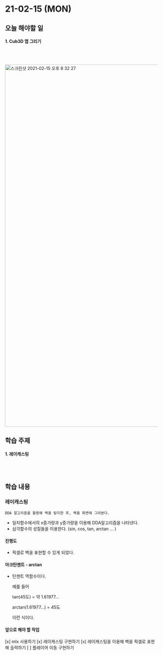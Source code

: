 # 21-02-15 (MON)

## 오늘 해야할 일

#### 1. Cub3D 맵 그리기

<br><br>

<img width="1192" alt="스크린샷 2021-02-15 오후 8 32 27" src="[https://user-images.githubusercontent.com/64737872/107941530-2e422e00-6fcd-11eb-988f-24e798b0f732.png](https://user-images.githubusercontent.com/64737872/107941530-2e422e00-6fcd-11eb-988f-24e798b0f732.png)">

<br>

## 학습 주제

#### 1. 레이캐스팅

<br><br>

## 학습 내용

### 레이캐스팅

    DDA 알고리즘을 활용해 벽을 탐지한 후, 벽을 화면에 그려본다.

- 일차함수에서의 x증가량과 y증가량을 이용해 DDA알고리즘을 나타낸다.
- 삼각함수의 성질들을 이용한다. (sin, cos, tan, arctan ... )

#### 진행도

- 픽셀로 벽을 표현할 수 있게 되었다.

#### 아크탄젠트 - arctan

- 탄젠트 역함수이다.

    예를 들어

    tan(45도) = 약 1.61977...

    arctan(1.61977...) = 45도

    이런 식이다.

#### 앞으로 해야 할 작업

[x]  mlx 사용하기
[x]  레이캐스팅 구현하기
[x]  레이캐스팅을 이용해 벽을 픽셀로 표현해 출력하기
[ ]  플레이어 이동 구현하기

<br><br>
